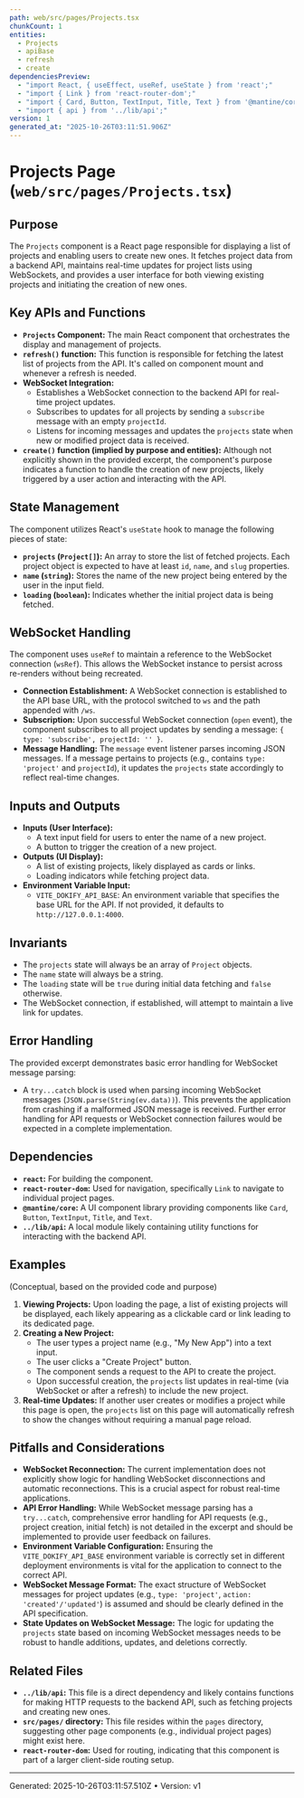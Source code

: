 ```yaml
---
path: web/src/pages/Projects.tsx
chunkCount: 1
entities:
  - Projects
  - apiBase
  - refresh
  - create
dependenciesPreview:
  - "import React, { useEffect, useRef, useState } from 'react';"
  - "import { Link } from 'react-router-dom';"
  - "import { Card, Button, TextInput, Title, Text } from '@mantine/core';"
  - "import { api } from '../lib/api';"
version: 1
generated_at: "2025-10-26T03:11:51.906Z"
---
```

# Projects Page (`web/src/pages/Projects.tsx`)

## Purpose

The `Projects` component is a React page responsible for displaying a list of projects and enabling users to create new ones. It fetches project data from a backend API, maintains real-time updates for project lists using WebSockets, and provides a user interface for both viewing existing projects and initiating the creation of new ones.

## Key APIs and Functions

*   **`Projects` Component:** The main React component that orchestrates the display and management of projects.
*   **`refresh()` function:** This function is responsible for fetching the latest list of projects from the API. It's called on component mount and whenever a refresh is needed.
*   **WebSocket Integration:**
    *   Establishes a WebSocket connection to the backend API for real-time project updates.
    *   Subscribes to updates for all projects by sending a `subscribe` message with an empty `projectId`.
    *   Listens for incoming messages and updates the `projects` state when new or modified project data is received.
*   **`create()` function (implied by purpose and entities):** Although not explicitly shown in the provided excerpt, the component's purpose indicates a function to handle the creation of new projects, likely triggered by a user action and interacting with the API.

## State Management

The component utilizes React's `useState` hook to manage the following pieces of state:

*   **`projects` (`Project[]`):** An array to store the list of fetched projects. Each project object is expected to have at least `id`, `name`, and `slug` properties.
*   **`name` (`string`):** Stores the name of the new project being entered by the user in the input field.
*   **`loading` (`boolean`):** Indicates whether the initial project data is being fetched.

## WebSocket Handling

The component uses `useRef` to maintain a reference to the WebSocket connection (`wsRef`). This allows the WebSocket instance to persist across re-renders without being recreated.

*   **Connection Establishment:** A WebSocket connection is established to the API base URL, with the protocol switched to `ws` and the path appended with `/ws`.
*   **Subscription:** Upon successful WebSocket connection (`open` event), the component subscribes to all project updates by sending a message: `{ type: 'subscribe', projectId: '' }`.
*   **Message Handling:** The `message` event listener parses incoming JSON messages. If a message pertains to projects (e.g., contains `type: 'project'` and `projectId`), it updates the `projects` state accordingly to reflect real-time changes.

## Inputs and Outputs

*   **Inputs (User Interface):**
    *   A text input field for users to enter the name of a new project.
    *   A button to trigger the creation of a new project.
*   **Outputs (UI Display):**
    *   A list of existing projects, likely displayed as cards or links.
    *   Loading indicators while fetching project data.
*   **Environment Variable Input:**
    *   `VITE_DOKIFY_API_BASE`: An environment variable that specifies the base URL for the API. If not provided, it defaults to `http://127.0.0.1:4000`.

## Invariants

*   The `projects` state will always be an array of `Project` objects.
*   The `name` state will always be a string.
*   The `loading` state will be `true` during initial data fetching and `false` otherwise.
*   The WebSocket connection, if established, will attempt to maintain a live link for updates.

## Error Handling

The provided excerpt demonstrates basic error handling for WebSocket message parsing:

*   A `try...catch` block is used when parsing incoming WebSocket messages (`JSON.parse(String(ev.data))`). This prevents the application from crashing if a malformed JSON message is received. Further error handling for API requests or WebSocket connection failures would be expected in a complete implementation.

## Dependencies

*   **`react`:** For building the component.
*   **`react-router-dom`:** Used for navigation, specifically `Link` to navigate to individual project pages.
*   **`@mantine/core`:** A UI component library providing components like `Card`, `Button`, `TextInput`, `Title`, and `Text`.
*   **`../lib/api`:** A local module likely containing utility functions for interacting with the backend API.

## Examples

(Conceptual, based on the provided code and purpose)

1.  **Viewing Projects:** Upon loading the page, a list of existing projects will be displayed, each likely appearing as a clickable card or link leading to its dedicated page.
2.  **Creating a New Project:**
    *   The user types a project name (e.g., "My New App") into a text input.
    *   The user clicks a "Create Project" button.
    *   The component sends a request to the API to create the project.
    *   Upon successful creation, the `projects` list updates in real-time (via WebSocket or after a refresh) to include the new project.
3.  **Real-time Updates:** If another user creates or modifies a project while this page is open, the `projects` list on this page will automatically refresh to show the changes without requiring a manual page reload.

## Pitfalls and Considerations

*   **WebSocket Reconnection:** The current implementation does not explicitly show logic for handling WebSocket disconnections and automatic reconnections. This is a crucial aspect for robust real-time applications.
*   **API Error Handling:** While WebSocket message parsing has a `try...catch`, comprehensive error handling for API requests (e.g., project creation, initial fetch) is not detailed in the excerpt and should be implemented to provide user feedback on failures.
*   **Environment Variable Configuration:** Ensuring the `VITE_DOKIFY_API_BASE` environment variable is correctly set in different deployment environments is vital for the application to connect to the correct API.
*   **WebSocket Message Format:** The exact structure of WebSocket messages for project updates (e.g., `type: 'project'`, `action: 'created'/'updated'`) is assumed and should be clearly defined in the API specification.
*   **State Updates on WebSocket Message:** The logic for updating the `projects` state based on incoming WebSocket messages needs to be robust to handle additions, updates, and deletions correctly.

## Related Files

*   **`../lib/api`:** This file is a direct dependency and likely contains functions for making HTTP requests to the backend API, such as fetching projects and creating new ones.
*   **`src/pages/` directory:** This file resides within the `pages` directory, suggesting other page components (e.g., individual project pages) might exist here.
*   **`react-router-dom`:** Used for routing, indicating that this component is part of a larger client-side routing setup.

---
Generated: 2025-10-26T03:11:57.510Z  •  Version: v1
